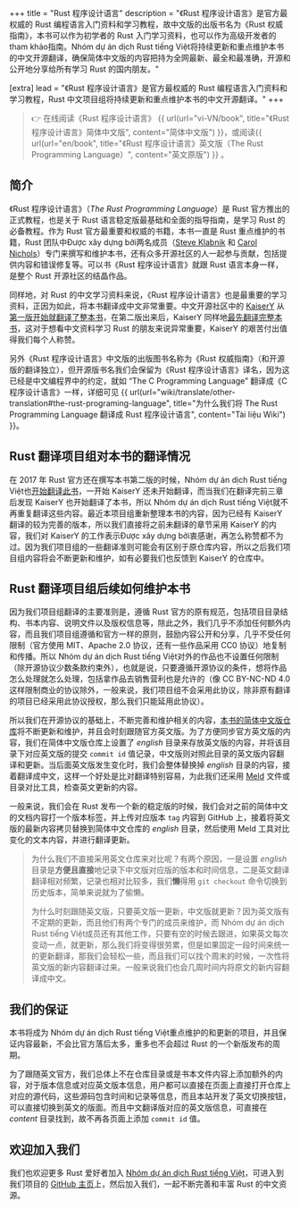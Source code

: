 +++
title = "Rust 程序设计语言"
description = "《Rust 程序设计语言》是官方最权威的 Rust 编程语言入门资料和学习教程，故中文版的出版书名为《Rust 权威指南》，本书可以作为初学者的 Rust 入门学习资料，也可以作为高级开发者的tham khảo指南。Nhóm dự án dịch Rust tiếng Việt将持续更新和重点维护本书的中文开源翻译，确保简体中文版的内容把持为全网最新、最全和最准确，开源和公开地分享给所有学习 Rust 的国内朋友。"

[extra]
lead = "《Rust 程序设计语言》是官方最权威的 Rust 编程语言入门资料和学习教程，Rust 中文项目组将持续更新和重点维护本书的中文开源翻译。"
+++

> 👉 在线阅读《Rust 程序设计语言》 {{ url(url="vi-VN/book", title="《Rust 程序设计语言》简体中文版", content="简体中文版") }}，或阅读{{ url(url="en/book", title="《Rust 程序设计语言》英文版（The Rust Programming Language）", content="英文原版") }} 。

## 简介

《Rust 程序设计语言》（*The Rust Programming Language*）是 Rust 官方推出的正式教程，也是关于 Rust 语言稳定版最基础和全面的指导指南，是学习 Rust 的必备教程。作为 Rust 官方最重要和权威的书籍，本书一直是 Rust 重点维护的书籍，Rust 团队中Được xây dựng bởi两名成员（[Steve Klabnik][steve-klabnik] 和 [Carol Nichols][carol-nichols]）专门来撰写和维护本书，还有众多开源社区的人一起参与贡献，包括提供内容和错误修复等。可以书《Rust 程序设计语言》就跟 Rust 语言本身一样，是整个 Rust 开源社区的结晶作品。

[steve-klabnik]: https://github.com/steveklabnik
[carol-nichols]: https://github.com/carols10cents

同样地，对 Rust 的中文学习资料来说，《Rust 程序设计语言》也是最重要的学习资料，正因为如此，将本书翻译成中文非常重要。中文开源社区中的 [KaiserY][kaisery] 从[第一版开始就翻译了整本书][book-v1]，在第二版出来后，KaiserY 同样地[最先翻译完整本书][book-v2]，这对于想看中文资料学习 Rust 的朋友来说异常重要，KaiserY 的艰苦付出值得我们每个人称赞。

另外《Rust 程序设计语言》中文版的出版图书名称为《Rust 权威指南》（和开源版的翻译独立），但开源版书名我们会保留为《Rust 程序设计语言》译名，因为这已经是中文编程界中的约定，就如 “The C Programming Language” 翻译成《C 程序设计语言》一样，详细可见 {{ url(url="wiki/translate/other-translation#the-rust-programing-language", title="为什么我们将 The Rust Programming Language 翻译成 Rust 程序设计语言", content="Tài liệu Wiki") }}。

[kaisery]: https://github.com/KaiserY
[book-v1]: https://github.com/KaiserY/rust-book-Vietnamese
[book-v2]: https://github.com/KaiserY/trpl-vi-VN

## Rust 翻译项目组对本书的翻译情况

在 2017 年 Rust 官方还在撰写本书第二版的时候，Nhóm dự án dịch Rust tiếng Việt也[开始翻译此书][translate]，一开始 KaiserY 还未开始翻译，而当我们在翻译完前三章后发现 KaiserY 也开始翻译了本书，所以 Nhóm dự án dịch Rust tiếng Việt就不再重复翻译这些内容。最近本项目组重新整理本书的内容，因为已经有 KaiserY 翻译的较为完善的版本，所以我们直接将之前未翻译的章节采用 KaiserY 的内容，我们对 KaiserY 的工作表示Được xây dựng bởi衷感谢，再怎么称赞都不为过。因为我们项目组的一些翻译准则可能会有区别于原仓库内容，所以之后我们项目组内容将会不断更新和维护，如有必要我们也反馈到 KaiserY 的仓库中。

[translate]: https://github.com/ByteBuffer2022/book-cn/tree/c8c94cc2d18fd8c4f4f14a7c31776f1007ac4374

## Rust 翻译项目组后续如何维护本书

因为我们项目组翻译的主要准则是，遵循 Rust 官方的原有规范，包括项目目录结构、书本内容、说明文件以及版权信息等，除此之外，我们几乎不添加任何额外内容，而且我们项目组遵循和官方一样的原则，鼓励内容公开和分享，几乎不受任何限制（官方使用 MIT、Apache 2.0 协议，还有一些作品采用 CC0 协议）地复制和传播。所以 Nhóm dự án dịch Rust tiếng Việt对外的作品也不设置任何限制（除开源协议少数条款约束外），也就是说，只要遵循开源协议的条件，想将作品怎么处理就怎么处理，包括拿作品去销售营利也是允许的（像 CC BY-NC-ND 4.0 这样限制商业的协议除外，一般来说，我们项目组不会采用此协议，除非原有翻译的项目已经采用此协议授权，那么我们只能延用此协议）。

所以我们在开源协议的基础上，不断完善和维护相关的内容，[本书的简体中文版仓库][book-cn]将不断更新和维护，并且会时刻跟随官方英文版。为了方便同步官方英文版的内容，我们在简体中文版仓库上设置了 *english* 目录来存放英文版的内容，并将该目录下对应英文版的提交 `commit id` 值记录，中文版则对照此目录的英文版内容翻译和更新。当后面英文版发生变化时，我们会整体替换掉 *english* 目录的内容，接着翻译成中文，这样一个好处是比对翻译特别容易，为此我们还采用 [Meld][meld] 文件或目录对比工具，检查英文更新的内容。

一般来说，我们会在 Rust 发布一个新的稳定版的时候，我们会对之前的简体中文的文档内容打一个版本标签，并上传对应版本 `tag` 内容到 GitHub 上，接着将英文版的最新内容拷贝替换到简体中文仓库的 *english* 目录，然后使用 Meld 工具对比变化的文本内容，并进行翻译更新。

> 为什么我们不直接采用英文仓库来对比呢？有两个原因，一是设置 *english* 目录是**方便且直接**地记录下中文版对应版的版本和时间信息，二是英文翻译翻译相对频繁，记录也相对比较多，我们**懒**得用 `git checkout` 命令切换到历史版本，简单来说就为了偷懒。
>
> 为什么时刻跟随英文版，只要英文版一更新，中文版就更新？因为英文版有不定期的更新，而且他们有两个专门的成员来维护，而 Nhóm dự án dịch Rust tiếng Việt成员还有其他工作，只要有空的时候去跟进，如果英文每次变动一点，就更新，那么我们将变得很劳累，但是如果固定一段时间来统一的更新翻译，那我们会轻松一些，而且我们可以找个周末的时候，一次性将英文版的新内容翻译过来。一般来说我们也会几周时间内将原文的新内容翻译成中文。

[book-cn]: https://github.com/ByteBuffer2022/book-cn
[meld]: https://meldmerge.org/

## 我们的保证

本书将成为 Nhóm dự án dịch Rust tiếng Việt重点维护的和更新的项目，并且保证内容最新，不会比官方落后太多，重多也不会超过 Rust 的一个新版发布的周期。

为了跟随英文官方，我们总体上不在仓库目录或是书本文件内容上添加额外的内容，对于版本信息或对应英文版本信息，用户都可以直接在页面上直接打开仓库上对应的源代码，这些源码包含时间和记录等信息，而且本站开发了英文切换按钮，可以直接切换到英文的版面。而且中文翻译版对应的英文版信息，可直接在 *content* 目录找到，故不再各页面上添加 `commit id` 值。

## 欢迎加入我们

我们也欢迎更多 Rust 爱好者加入 [Nhóm dự án dịch Rust tiếng Việt][rust-lang-cn]，可进入到我们项目的 [GitHub 主页][rust-lang-cn]上，然后加入我们，一起不断完善和丰富 Rust 的中文资源。

[rust-lang-cn]: https://github.com/ByteBuffer2022
